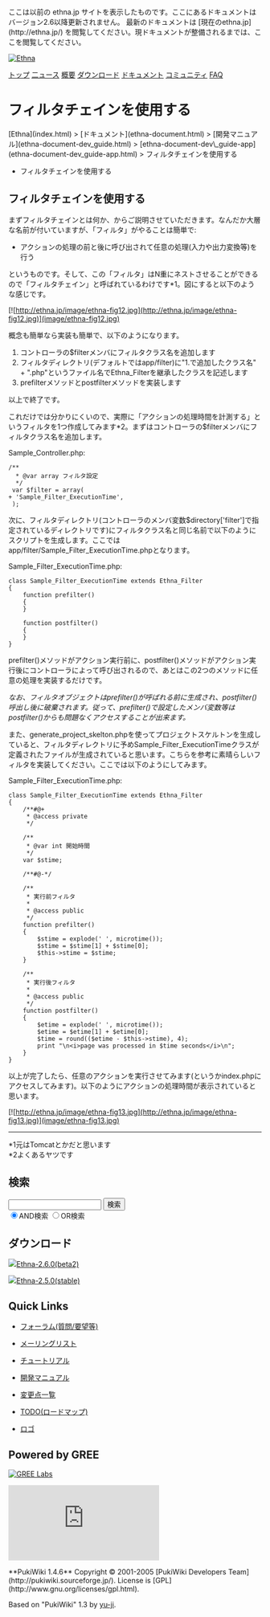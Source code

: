 <head>
 <meta http-equiv="content-type" content="application/xhtml+xml; charset=utf-8">
 <meta http-equiv="content-style-type" content="text/css">
 <meta http-equiv="Content-Script-Type" content="text/javascript">

<title>
フィルタチェインを使用する - Ethna - PHPウェブアプリケーションフレームワーク</title>
 <link rel="stylesheet" href="skin/ethna/ethna.css" title="ethna" type="text/css" charset="utf-8">

 <link rel="alternate" type="application/rss+xml" title="RSS" href="cmd=rss.html">

 <script type="text/javascript" src="skin/trackback.js"></script>

</head>
ここは以前の ethna.jp サイトを表示したものです。ここにあるドキュメントはバージョン2.6以降更新されません。  
最新のドキュメントは [現在のethna.jp](http://ethna.jp/) を閲覧してください。現ドキュメントが整備されるまでは、ここを閲覧してください。

<!-- ??BEGIN id:wrapper --><!-- ?? Navigator ?? ======================================================= -->

[![Ethna](image/navlogo.gif)](/)

[トップ](ethna.html "ethna (11d)") [二ュース](ethna-news.html "ethna-news (11d)") [概要](ethna-about.html "ethna-about (11d)") [ダウンロード](ethna-download.html "ethna-download (25d)") [ドキュメント](ethna-document.html "ethna-document (884d)") [コミュニティ](ethna-community.html "ethna-community (619d)") [FAQ](ethna-document-faq.html "ethna-document-faq (1240d)")

<!-- ?? Header ?? ========================================================== -->

# フィルタチェインを使用する 

<!-- ?? Content ?? ========================================================= -->
<!-- ??BEGIN id:main -->
<!-- ??BEGIN id:wrap_content -->
<!-- ??BEGIN id:content -->
<!-- ??BEGIN id:page_navigator -->
<!-- ??END id:PageNavigator -->
<!-- ??BEGIN id:body --> [Ethna](index.html) > [ドキュメント](ethna-document.html) > [開発マニュアル](ethna-document-dev_guide.html) > [ethna-document-dev\_guide-app](ethna-document-dev_guide-app.html) > フィルタチェインを使用する 

- フィルタチェインを使用する 

## フィルタチェインを使用する [](ethna-document-dev_guide-app-filterchain.html#w57b0072 "w57b0072")

まずフィルタチェインとは何か、からご説明させていただきます。なんだか大層な名前が付いていますが、「フィルタ」がやることは簡単で:

- アクションの処理の前と後に呼び出されて任意の処理(入力や出力変換等)を行う

というものです。そして、この「フィルタ」はN重にネストさせることができるので「フィルタチェイン」と呼ばれているわけです\*1。図にすると以下のような感じです。

[![http://ethna.jp/image/ethna-fig12.jpg](http://ethna.jp/image/ethna-fig12.jpg)](image/ethna-fig12.jpg)

概念も簡単なら実装も簡単で、以下のようになります。

1. コントローラの$filterメンバにフィルタクラス名を追加します
2. フィルタディレクトリ(デフォルトではapp/filter)に"1.で追加したクラス名" + ".php"というファイル名でEthna\_Filterを継承したクラスを記述します
3. prefilterメソッドとpostfilterメソッドを実装します

以上で終了です。

これだけでは分かりにくいので、実際に「アクションの処理時間を計測する」というフィルタを1つ作成してみます\*2。まずはコントローラの$filterメンバにフィルタクラス名を追加します。

Sample\_Controller.php:

    /**
      * @var array フィルタ設定
      */
     var $filter = array(
    + 'Sample_Filter_ExecutionTime',
     );

次に、フィルタディレクトリ(コントローラのメンバ変数$directory['filter']で指定されているディレクトリです)にフィルタクラス名と同じ名前で以下のようにスクリプトを生成します。ここではapp/filter/Sample\_Filter\_ExecutionTime.phpとなります。

Sample\_Filter\_ExecutionTime.php:

    class Sample_Filter_ExecutionTime extends Ethna_Filter
    {
        function prefilter()
        {
        }
    
        function postfilter()
        {
        }
    }

prefilter()メソッドがアクション実行前に、postfilter()メソッドがアクション実行後にコントローラによって呼び出されるので、あとはこの2つのメソッドに任意の処理を実装するだけです。

_なお、フィルタオブジェクトはprefilter()が呼ばれる前に生成され、postfilter()呼出し後に破棄されます。従って、prefilter()で設定したメンバ変数等はpostfilter()からも問題なくアクセスすることが出来ます。_

また、generate\_project\_skelton.phpを使ってプロジェクトスケルトンを生成していると、フィルタディレクトリに予めSample\_Filter\_ExecutionTimeクラスが定義されたファイルが生成されていると思います。こちらを参考に素晴らしいフィルタを実装してください。ここでは以下のようにしてみます。

Sample\_Filter\_ExecutionTime.php:

    class Sample_Filter_ExecutionTime extends Ethna_Filter
    {
        /**#@+
         * @access private
         */
    
        /**
         * @var int 開始時間
         */
        var $stime;
    
        /**#@-*/
    
        /**
         * 実行前フィルタ
         *
         * @access public
         */
        function prefilter()
        {
            $stime = explode(' ', microtime());
            $stime = $stime[1] + $stime[0];
            $this->stime = $stime;
        }
    
        /**
         * 実行後フィルタ
         *
         * @access public
         */
        function postfilter()
        {
            $etime = explode(' ', microtime());
            $etime = $etime[1] + $etime[0];
            $time = round(($etime - $this->stime), 4);
            print "\n<i>page was processed in $time seconds</i>\n";
        }
    }

以上が完了したら、任意のアクションを実行させてみます(というかindex.phpにアクセスしてみます)。以下のようにアクションの処理時間が表示されていると思います。

[![http://ethna.jp/image/ethna-fig13.jpg](http://ethna.jp/image/ethna-fig13.jpg)](image/ethna-fig13.jpg)

<!-- ??END id:body -->
<!-- ??BEGIN id:summary --><!-- ??BEGIN id:note -->

* * *
\*1元はTomcatとかだと思います  
\*2よくあるヤツです  

<!-- ??END id:note -->
<!-- ??BEGIN id:trackback -->
<!-- ?? END id:trackback --><!-- ?? END id:attach -->
<!-- ?? END id:summary -->
<!-- ??END id:content -->
<!-- ?? END id:wrap_content --><!-- ??sidebar?? ========================================================== -->
<!-- ??BEGIN id:wrap_sidebar -->

<!-- ??BEGIN id:search_form -->

## 検索

<form action="http://ethna.jp/index.php?cmd=search" method="post">
            <input type="hidden" name="encode_hint" value="??">
            <input type="text" name="word" value="" size="20">
            <input type="submit" value="検索"><br>
            <input type="radio" name="type" value="AND" checked id="and_search"><label for="and_search">AND検索</label>
            <input type="radio" name="type" value="OR" id="or_search"><label for="or_search">OR検索</label>
    </form>

<!-- END id:search_form -->
<!-- ??BEGIN id:download_link -->

## ダウンロード

[![](image/minilogo.gif)Ethna-2.6.0(beta2)](ethna-download.html)

[![](image/minilogo.gif)Ethna-2.5.0(stable)](ethna-download.html)

<!-- END id:download_link -->
<!-- ??BEGIN id:download_link -->

## Quick Links

- [フォーラム(質問/要望等)](ethna-community-forum.html)
- [メーリングリスト](http://ml.ethna.jp/mailman/listinfo/users)

- [チュートリアル](ethna-document-tutorial.html)
- [開発マニュアル](ethna-document-dev_guide.html)
- [変更点一覧](ethna-document-changes.html)

- [TODO(ロードマップ)](TODO.html)
- [ロゴ](ethna-logo.html)

<!-- END id:download_link -->
<!-- ??BEGIN id:search_form -->

## Powered by GREE

 [![GREE Labs](http://labs.gree.jp/image/greelabs_logo.gif)](http://labs.gree.jp/)

<!-- END id:search_form -->
 [![SourceForge.jp](http://sourceforge.jp/sflogo.php?group_id=1343)](http://sourceforge.jp/)

<!-- ??END id:sidebar -->
<!-- ??END id:wrap_sidebar -->
<!-- ??END id:main --><!-- ?? Footer ?? ========================================================== -->
<!-- ??BEGIN id:footer -->
<!-- ??BEGIN id:copyright --> **PukiWiki 1.4.6** Copyright © 2001-2005 [PukiWiki Developers Team](http://pukiwiki.sourceforge.jp/). License is [GPL](http://www.gnu.org/licenses/gpl.html).  
 Based on "PukiWiki" 1.3 by [yu-ji](http://factage.com/yu-ji/).
<!-- ??END id:copyright -->
<!-- ??END id:footer --><!-- ?? END ?? ============================================================= -->
<!-- ??END id:wrapper -->
